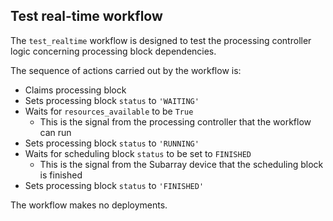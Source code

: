 ## Test real-time workflow

The `test_realtime` workflow is designed to test the processing
controller logic concerning processing block dependencies.

The sequence of actions carried out by the workflow is:

* Claims processing block
* Sets processing block `status` to `'WAITING'`
* Waits for `resources_available` to be `True`
    * This is the signal from the processing controller that the workflow can run
* Sets processing block `status` to `'RUNNING'`
* Waits for scheduling block `status` to be set to `FINISHED`
    * This is the signal from the Subarray device that the scheduling block is finished
* Sets processing block `status` to `'FINISHED'`

The workflow makes no deployments.
